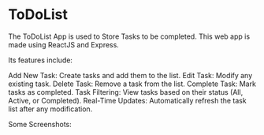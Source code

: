 # ToDoList

The ToDoList App is used to Store Tasks to be completed. This web app is made using ReactJS and Express.

Its features include:

Add New Task: Create tasks and add them to the list.
Edit Task: Modify any existing task.
Delete Task: Remove a task from the list.
Complete Task: Mark tasks as completed.
Task Filtering: View tasks based on their status (All, Active, or Completed).
Real-Time Updates: Automatically refresh the task list after any modification.

Some Screenshots:
